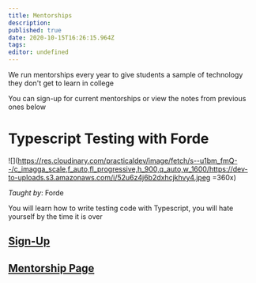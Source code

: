 ```yaml
---
title: Mentorships
description: 
published: true
date: 2020-10-15T16:26:15.964Z
tags: 
editor: undefined
---
```


We run mentorships every year to give students a sample of technology they don't get to learn in college

You can sign-up for current mentorships or view the notes from previous ones below

# Typescript Testing with Forde

![](https://res.cloudinary.com/practicaldev/image/fetch/s--u1bm_fmQ--/c_imagga_scale,f_auto,fl_progressive,h_900,q_auto,w_1600/https://dev-to-uploads.s3.amazonaws.com/i/52u6z4j6b2dxhcjkhvy4.jpeg =360x)

*Taught by*: Forde

You will learn how to write testing code with Typescript, you will hate yourself by the time it is over

## [Sign-Up](http://forms.google.com/)
## [Mentorship Page](/technology/mentorships/test-mentorship)